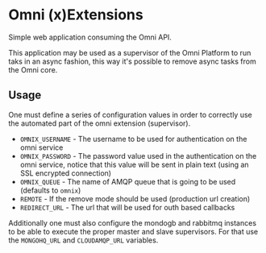 # Omni (x)Extensions

Simple web application consuming the Omni API.

This application may be used as a supervisor of the Omni Platform to run taks in an async
fashion, this way it's possible to remove async tasks from the Omni core.

## Usage

One must define a series of configuration values in order to correctly use the automated
part of the omni extension (supervisor).

* `OMNIX_USERNAME` - The username to be used for authentication on the omni service
* `OMNIX_PASSWORD` - The password value used in the authentication on the omni service, notice that
this value will be sent in plain text (using an SSL encrypted connection)
* `OMNIX_QUEUE` - The name of AMQP queue that is going to be used (defaults to `omnix`)
* `REMOTE` - If the remove mode should be used (production url creation)
* `REDIRECT_URL` - The url that will be used for outh based callbacks

Additionally one must also configure the mondogb and rabbitmq instances to be able to execute
the proper master and slave supervisors. For that use the `MONGOHQ_URL` and `CLOUDAMQP_URL` variables.
